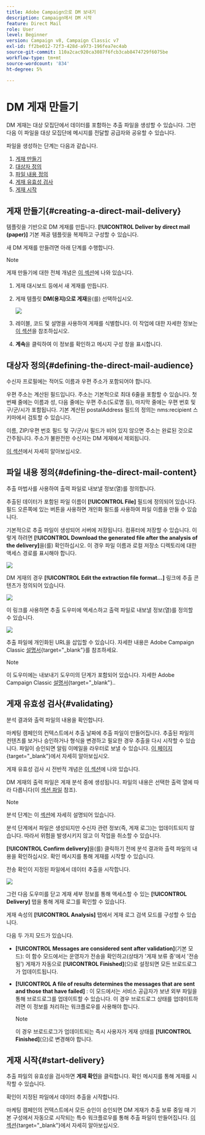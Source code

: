 ```yaml
---
title: Adobe Campaign으로 DM 보내기
description: Campaign에서 DM 시작
feature: Direct Mail
role: User
level: Beginner
version: Campaign v8, Campaign Classic v7
exl-id: ff2be012-72f3-428d-a973-196fea7ec4ab
source-git-commit: 110a2cac920ca3087f6fcb3cab8474729f6075be
workflow-type: tm+mt
source-wordcount: '834'
ht-degree: 5%

---
```


# DM 게재 만들기

DM 게재는 대상 모집단에서 데이터를 포함하는 추출 파일을 생성할 수 있습니다. 그런 다음 이 파일을 대상 모집단에 메시지를 전달할 공급자와 공유할 수 있습니다.

파일을 생성하는 단계는 다음과 같습니다.

1. [게재 만들기](#creating-a-direct-mail-delivery)
1. [대상자 정의](#defining-the-direct-mail-audience)
1. [파일 내용 정의](#defining-the-direct-mail-content)
1. [게재 유효성 검사](#validating)
1. [게재 시작](#start-delivery)

## 게재 만들기{#creating-a-direct-mail-delivery}

템플릿을 기반으로 DM 게재를 만듭니다. **[!UICONTROL Deliver by direct mail (paper)]** 기본 제공 템플릿을 복제하고 구성할 수 있습니다.

새 DM 게재를 만들려면 아래 단계를 수행합니다.

>[!NOTE]
>
>게재 만들기에 대한 전체 개념은 [이 섹션](../start/create-message.md)에 나와 있습니다.

1. 게재 대시보드 등에서 새 게재를 만듭니다.
1. 게재 템플릿 **DM(용지)으로 게재**&#x200B;을(를) 선택하십시오.

   ![](assets/direct_mail.png)

1. 레이블, 코드 및 설명을 사용하여 게재를 식별합니다. 이 작업에 대한 자세한 정보는 [이 섹션](../start/create-message.md#create-the-delivery)을 참조하십시오.
1. **계속**&#x200B;을 클릭하여 이 정보를 확인하고 메시지 구성 창을 표시합니다.

## 대상자 정의{#defining-the-direct-mail-audience}

수신자 프로필에는 적어도 이름과 우편 주소가 포함되어야 합니다.

우편 주소는 계산된 필드입니다. 주소는 기본적으로 최대 6줄을 포함할 수 있습니다. 첫 번째 줄에는 이름과 성, 다음 줄에는 우편 주소(도로명 등), 마지막 줄에는 우편 번호 및 구/군/시가 포함됩니다. 기본 계산된 postalAddress 필드의 정의는 nms:recipient 스키마에서 검토할 수 있습니다.

이름, ZIP/우편 번호 필드 및 구/군/시 필드가 비어 있지 않으면 주소는 완료된 것으로 간주됩니다. 주소가 불완전한 수신자는 DM 게재에서 제외됩니다.

[이 섹션](../start/create-message.md#target-population)에서 자세히 알아보십시오.

## 파일 내용 정의{#defining-the-direct-mail-content}

추출 마법사를 사용하여 출력 파일로 내보낼 정보(열)를 정의합니다.

추출된 데이터가 포함된 파일 이름이 **[!UICONTROL File]** 필드에 정의되어 있습니다. 필드 오른쪽에 있는 버튼을 사용하면 개인화 필드를 사용하여 파일 이름을 만들 수 있습니다.

기본적으로 추출 파일이 생성되어 서버에 저장됩니다. 컴퓨터에 저장할 수 있습니다. 이렇게 하려면 **[!UICONTROL Download the generated file after the analysis of the delivery]**&#x200B;을(를) 확인하십시오. 이 경우 파일 이름과 로컬 저장소 디렉토리에 대한 액세스 경로를 표시해야 합니다.

![](assets/s_ncs_user_mail_delivery_local_file.png)

DM 게재의 경우 **[!UICONTROL Edit the extraction file format...]** 링크에 추출 콘텐츠가 정의되어 있습니다.

![](assets/s_ncs_user_mail_delivery_format_link.png)

이 링크를 사용하면 추출 도우미에 액세스하고 출력 파일로 내보낼 정보(열)를 정의할 수 있습니다.

![](assets/s_ncs_user_mail_delivery_format_wz.png)

추출 파일에 개인화된 URL을 삽입할 수 있습니다. 자세한 내용은 Adobe Campaign Classic [설명서](https://experienceleague.adobe.com/docs/campaign-classic/using/designing-content/web-forms/publishing-a-web-form.html?lang=ko){target="_blank"}를 참조하세요.

>[!NOTE]
>
>이 도우미에는 내보내기 도우미의 단계가 포함되어 있습니다. 자세한 Adobe Campaign Classic [설명서](https://experienceleague.adobe.com/docs/campaign-classic/using/getting-started/importing-and-exporting-data/generic-imports-exports/executing-export-jobs.html?lang=ko){target="_blank"}..

## 게재 유효성 검사{#validating}

분석 결과와 출력 파일의 내용을 확인합니다.

마케팅 캠페인의 컨텍스트에서 추출 날짜에 추출 파일이 만들어집니다. 추출된 파일의 컨텐츠를 보거나 승인하거나 형식을 변경하고 필요한 경우 추출을 다시 시작할 수 있습니다. 파일이 승인되면 알림 이메일을 라우터로 보낼 수 있습니다. [이 페이지](https://experienceleague.adobe.com/docs/campaign/automation/campaign-orchestration/marketing-campaign-approval.html?lang=ko){target="_blank"}에서 자세히 알아보십시오.

게재 유효성 검사 시 전반적 개념은 [이 섹션](../start/create-message.md#validate-the-delivery)에 나와 있습니다.

DM 게재의 출력 파일은 게재 분석 중에 생성됩니다. 파일의 내용은 선택한 출력 열에 따라 다릅니다(이 [섹션 파일](#defining-the-direct-mail-content) 참조).

>[!NOTE]
>
>분석 단계는 이 [섹션](delivery-analysis.md)에 자세히 설명되어 있습니다.

분석 단계에서 파일은 생성되지만 수신자 관련 정보(즉, 게재 로그)는 업데이트되지 않습니다. 따라서 위험을 발생시키지 않고 이 작업을 취소할 수 있습니다.

**[!UICONTROL Confirm delivery]**&#x200B;을(를) 클릭하기 전에 분석 결과와 출력 파일의 내용을 확인하십시오. 확인 메시지를 통해 게재를 시작할 수 있습니다.

전송 확인이 지정된 파일에서 데이터 추출을 시작합니다.

![](assets/s_ncs_user_postal_del_send_confirm_postal.png)

그런 다음 도우미를 닫고 게재 세부 정보를 통해 액세스할 수 있는 **[!UICONTROL Delivery]** 탭을 통해 게재 로그를 확인할 수 있습니다.

게재 속성의 **[!UICONTROL Analysis]** 탭에서 게재 로그 검색 모드를 구성할 수 있습니다.

다음 두 가지 모드가 있습니다.

* **[!UICONTROL Messages are considered sent after validation]**(기본 모드): 이 함수 모드에서는 운영자가 전송을 확인하고(상태가 &#39;게재 보류 중&#39;에서 &#39;전송됨&#39;) 게재가 자동으로 **[!UICONTROL Finished]**(으)로 설정되면 모든 브로드로그가 업데이트됩니다.
* **[!UICONTROL A file of results determines the messages that are sent and those that have failed]** : 이 모드에서는 서비스 공급자가 보낸 외부 파일을 통해 브로드로그를 업데이트할 수 있습니다. 이 경우 브로드로그 상태를 업데이트하려면 이 정보를 처리하는 워크플로우를 사용해야 합니다.

  >[!NOTE]
  >
  >이 경우 브로드로그가 업데이트되는 즉시 사용자가 게재 상태를 **[!UICONTROL Finished]**(으)로 변경해야 합니다.

## 게재 시작{#start-delivery}

추출 파일의 유효성을 검사하면 **게재 확인**&#x200B;을 클릭합니다. 확인 메시지를 통해 게재를 시작할 수 있습니다.

확인이 지정된 파일에서 데이터 추출을 시작합니다.

마케팅 캠페인의 컨텍스트에서 모든 승인이 승인되면 DM 게재가 추출 보류 중일 때 기본 구성에서 자동으로 시작되는 특수 워크플로우를 통해 추출 파일이 만들어집니다. [이 섹션](https://experienceleague.adobe.com/docs/campaign/automation/campaign-orchestration/marketing-campaign-deliveries.html?lang=ko){target="_blank"}에서 자세히 알아보십시오.
